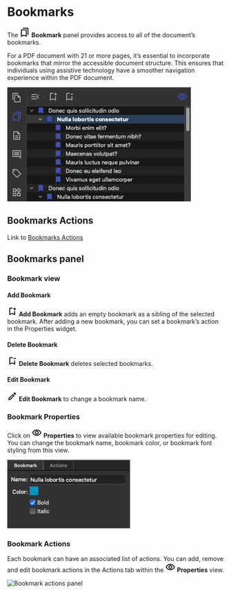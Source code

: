 # Bookmarks

The ![Bookmark Panel Icon](../../images/panebookmark.png) __Bookmark__ panel provides access to all of the document’s bookmarks.

For a PDF document with 21 or more pages, it’s essential to incorporate bookmarks that mirror the accessible document structure. This ensures that individuals using assistive technology have a smoother navigation experience within the PDF document.

![Bookmarks pane](../../images/image-8.png)

## Bookmarks Actions

Link to [Bookmarks Actions](#)

## Bookmarks panel

### Bookmark view

#### Add Bookmark

![Add Bookmark Icon](../../images/bmkadd.png) __Add Bookmark__ adds an empty bookmark as a sibling of the selected bookmark. After adding a new bookmark, you can set a bookmark’s action in the Properties widget.

#### Delete Bookmark

![Delete Bookmark Icon](../../images/bmkremove.png) __Delete Bookmark__ deletes selected bookmarks.

#### Edit Bookmark

![Edit Bookmark Icon](../../images/edit.png) __Edit Bookmark__ to change a bookmark name.

### Bookmark Properties

Click on ![Properties Icon](../../images/properties.png) __Properties__ to view available bookmark properties for editing. You can change the bookmark name, bookmark color, or bookmark font styling from this view.

![Bookmark properties panel](../../images/image-4.png)

### Bookmark Actions

Each bookmark can have an associated list of actions. You can add, remove and edit bookmark actions in the Actions tab within the ![Properties Icon](../../images/properties.png) __Properties__ view.

![Bookmark actions panel](../../images/image-6.png)